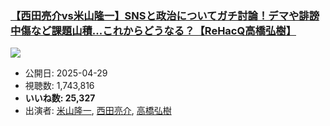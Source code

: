 ### [【西田亮介vs米山隆一】SNSと政治についてガチ討論！デマや誹謗中傷など課題山積...これからどうなる？【ReHacQ高橋弘樹】](https://www.youtube.com/watch?v=B5-KBz_t3wU)
[![](https://img.youtube.com/vi/B5-KBz_t3wU/sddefault.jpg)](https://www.youtube.com/watch?v=B5-KBz_t3wU)
-   公開日: 2025-04-29
-   視聴数: 1,743,816
-   **いいね数: 25,327**
-   出演者: [米山隆一](/rehacq_fan/people/米山隆一 "wikilink"), [西田亮介](/rehacq_fan/people/西田亮介 "wikilink"), [高橋弘樹](/rehacq_fan/people/高橋弘樹 "wikilink")
